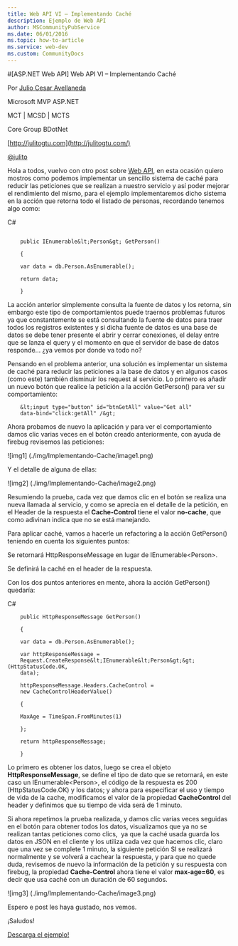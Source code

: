 ```yaml
---
title: Web API VI – Implementando Caché
description: Ejemplo de Web API
author: MSCommunityPubService
ms.date: 06/01/2016
ms.topic: how-to-article
ms.service: web-dev
ms.custom: CommunityDocs
---
```








#[ASP.NET Web API] Web API VI – Implementando Caché

Por [Julio Cesar
Avellaneda](http://mvp.microsoft.com/en-us/MVP/Julio%20Cesar%20Avellaneda-4038198)

Microsoft MVP ASP.NET

MCT | MCSD | MCTS

Core Group BDotNet

[http://julitogtu.com](http://julitogtu.com/)

[@julito](https://twitter.com/julitogtu)

Hola a todos, vuelvo con otro post sobre [Web
API](http://julitogtu.com/asp-net-web-api/), en esta ocasión quiero
mostros como podemos implementar un sencillo sistema de caché para
reducir las peticiones que se realizan a nuestro servicio y así poder
mejorar el rendimiento del mismo, para el ejemplo implementaremos dicho
sistema en la acción que retorna todo el listado de personas, recordando
tenemos algo como:

C\#

```

    public IEnumerable&lt;Person&gt; GetPerson()

    {

    var data = db.Person.AsEnumerable();

    return data;

    }
```

La acción anterior simplemente consulta la fuente de datos y los
retorna, sin embargo este tipo de comportamientos puede traernos
problemas futuros ya que constantemente se está consultando la fuente de
datos para traer todos los registros existentes y si dicha fuente de
datos es una base de datos se debe tener presente el abrir y cerrar
conexiones, el delay entre que se lanza el query y el momento en que el
servidor de base de datos responde… ¿ya vemos por donde va todo no?

Pensando en el problema anterior, una solución es implementar un sistema
de caché para reducir las peticiones a la base de datos y en algunos
casos (como este) también disminuir los request al servicio. Lo primero
es añadir un nuevo botón que realice la petición a la acción GetPerson()
para ver su comportamiento:


```
    &lt;input type="button" id="btnGetAll" value="Get all"
    data-bind="click:getAll" /&gt;
```

Ahora probamos de nuevo la aplicación y para ver el comportamiento damos
clic varias veces en el botón creado anteriormente, con ayuda de firebug
revisemos las peticiones:

![img1] (./img/Implementando-Cache/image1.png)

Y el detalle de alguna de ellas:

![img2] (./img/Implementando-Cache/image2.png)

Resumiendo la prueba, cada vez que damos clic en el botón se realiza una
nueva llamada al servicio, y como se aprecia en el detalle de la
petición, en el Header de la respuesta el **Cache-Control** tiene el
valor **no-cache**, que como adivinan indica que no se está manejando.

Para aplicar caché, vamos a hacerle un refactoring a la acción
GetPerson() teniendo en cuenta los siguientes puntos:

Se retornará HttpResponseMessage en lugar de IEnumerable&lt;Person&gt;.

Se definirá la caché en el header de la respuesta.

Con los dos puntos anteriores en mente, ahora la acción GetPerson()
quedaría:

C\#

```
    public HttpResponseMessage GetPerson()

    {

    var data = db.Person.AsEnumerable();

    var httpResponseMessage =
    Request.CreateResponse&lt;IEnumerable&lt;Person&gt;&gt;(HttpStatusCode.OK,
    data);

    httpResponseMessage.Headers.CacheControl =
    new CacheControlHeaderValue()

    {

    MaxAge = TimeSpan.FromMinutes(1)

    };

    return httpResponseMessage;

    }
```

Lo primero es obtener los datos, luego se crea el objeto
**HttpResponseMessage**, se define el tipo de dato que se retornará, en
este caso un IEnumerable&lt;Person&gt;, el código de la respuesta es 200
(HttpStatusCode.OK) y los datos; y ahora para especificar el uso y
tiempo de vida de la cache, modificamos el valor de la propiedad
**CacheControl** del header y definimos que su tiempo de vida será de 1
minuto.

Si ahora repetimos la prueba realizada, y damos clic varias veces
seguidas en el botón para obtener todos los datos, visualizamos que ya
no se realizan tantas peticiones como clics,  ya que la caché usada
guarda los datos en JSON en el cliente y los utiliza cada vez que
hacemos clic, claro que una vez se complete 1 minuto, la siguiente
petición SI se realizará normalmente y se volverá a cachear la
respuesta, y para que no quede duda, revisemos de nuevo la información
de la petición y su respuesta con firebug, la propiedad
**Cache-Control** ahora tiene el valor **max-age=60**, es decir que usa
caché con un duración de 60 segundos.

![img3] (./img/Implementando-Cache/image3.png)

Espero e post les haya gustado, nos vemos.

¡Saludos!

[Descarga el ejemplo!](http://sdrv.ms/1c1HoFS)



